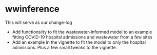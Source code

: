 # wwinference

This will serve as our change-log
- Add functionality to fit the wastewater-informed model to an example fitting COVID-19 hospital admissions and wastewater from a few sites
- Add an example in the vignette to fit the model to only the hospital admissions. Plus a few small tweaks to the vignette.
